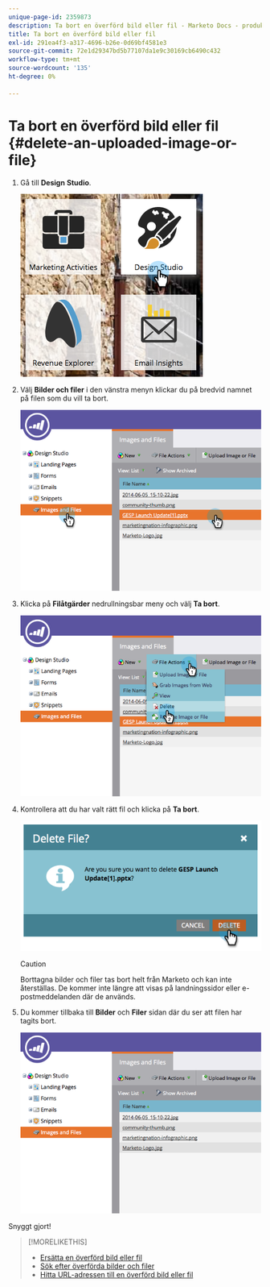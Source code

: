 ```yaml
---
unique-page-id: 2359873
description: Ta bort en överförd bild eller fil - Marketo Docs - produktdokumentation
title: Ta bort en överförd bild eller fil
exl-id: 291ea4f3-a317-4696-b26e-0d69bf4581e3
source-git-commit: 72e1d29347bd5b77107da1e9c30169cb6490c432
workflow-type: tm+mt
source-wordcount: '135'
ht-degree: 0%

---
```


# Ta bort en överförd bild eller fil {#delete-an-uploaded-image-or-file}

1. Gå till **Design** **Studio**.

   ![](assets/designstudio-5.png)

1. Välj **Bilder och filer** i den vänstra menyn klickar du på bredvid namnet på filen som du vill ta bort.

   ![](assets/image2014-9-16-11-3a18-3a15.png)

1. Klicka på **Filåtgärder** nedrullningsbar meny och välj **Ta bort**.

   ![](assets/image2014-9-16-11-3a18-3a22.png)

1. Kontrollera att du har valt rätt fil och klicka på **Ta bort**.

   ![](assets/image2014-9-16-11-3a18-3a30.png)

   >[!CAUTION]
   >
   >Borttagna bilder och filer tas bort helt från Marketo och kan inte återställas.  De kommer inte längre att visas på landningssidor eller e-postmeddelanden där de används.

1. Du kommer tillbaka till **Bilder** och **Filer** sidan där du ser att filen har tagits bort.

   ![](assets/image2014-9-16-11-3a19-3a0.png)

Snyggt gjort!

>[!MORELIKETHIS]
>
>* [Ersätta en överförd bild eller fil](/help/marketo/product-docs/demand-generation/images-and-files/replace-an-uploaded-image-or-file.md)
>* [Sök efter överförda bilder och filer](/help/marketo/product-docs/demand-generation/images-and-files/search-uploaded-images-and-files.md)
>* [Hitta URL-adressen till en överförd bild eller fil](/help/marketo/product-docs/demand-generation/images-and-files/find-the-url-of-an-uploaded-image-or-file.md)

